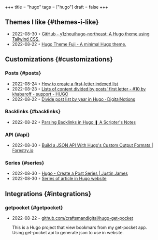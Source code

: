 +++
title = "hugo"
tags = ["hugo"]
draft = false
+++

## Themes I like {#themes-i-like}

-   2022-08-30 ◦ [GitHub - y1zhou/hugo-northeast: A Hugo theme using Tailwind CSS.](https://github.com/y1zhou/hugo-northeast)
-   2022-08-22 ◦ [Hugo Theme Fuji - A minimal Hugo theme.](https://github.dsrkafuu.net/hugo-theme-fuji/)


## Customizations {#customizations}


### Posts {#posts}

-   2022-08-24 ◦ [How to create a first-letter indexed list](https://gohugohq.com/howto/hugo-create-first-letter-indexed-list/)
-   2022-08-23 ◦ [Lists of content divided by posts' first letter - #10 by khabaroff - support - HUGO](https://discourse.gohugo.io/t/lists-of-content-divided-by-posts-first-letter/8534/10)
-   2022-08-22 ◦ [Divide post list by year in Hugo · DigitalNotions](https://digitalnotions.net/divide-post-list-by-year-in-hugo/)


### Backlinks {#backlinks}

-   2022-08-22 ◦ [Parsing Backlinks in Hugo ❚ A Scripter's Notes](https://scripter.co/parsing-backlinks-in-hugo/)


### API {#api}

-   2022-08-30 ◦ [Build a JSON API With Hugo's Custom Output Formats | Forestry.io](https://forestry.io/blog/build-a-json-api-with-hugo/)


### Series {#series}

-   2022-08-30 ◦ [Hugo - Create a Post Series | Justin James](https://digitaldrummerj.me/hugo-post-series/)
-   2022-08-30 ◦ [Series of article in Hugo website](https://onebite.dev/series-of-article-in-hugo-website/)


## Integrations {#integrations}


### getpocket {#getpocket}

-   2022-08-22 ◦ [github.com/craftsmandigital/hugo-get-pocket](https://github.com/craftsmandigital/hugo-get-pocket)

    This is a Hugo project that view bookmars from my get-pocket app. Using get-pocket api to generate json to use in website.